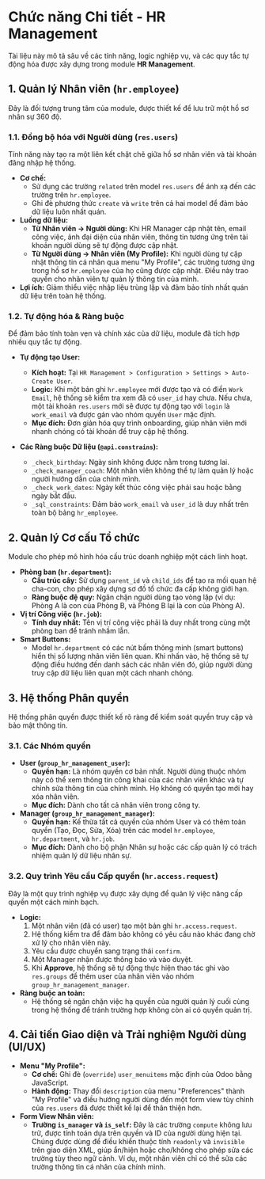 # Chức năng Chi tiết - HR Management

Tài liệu này mô tả sâu về các tính năng, logic nghiệp vụ, và các quy tắc tự động hóa được xây dựng trong module **HR Management**.

## 1. Quản lý Nhân viên (`hr.employee`)

Đây là đối tượng trung tâm của module, được thiết kế để lưu trữ một hồ sơ nhân sự 360 độ.

### 1.1. Đồng bộ hóa với Người dùng (`res.users`)

Tính năng này tạo ra một liên kết chặt chẽ giữa hồ sơ nhân viên và tài khoản đăng nhập hệ thống.

- **Cơ chế:**
  - Sử dụng các trường `related` trên model `res.users` để ánh xạ đến các trường trên `hr.employee`.
  - Ghi đè phương thức `create` và `write` trên cả hai model để đảm bảo dữ liệu luôn nhất quán.
- **Luồng dữ liệu:**
  - **Từ Nhân viên -> Người dùng:** Khi HR Manager cập nhật tên, email công việc, ảnh đại diện của nhân viên, thông tin tương ứng trên tài khoản người dùng sẽ tự động được cập nhật.
  - **Từ Người dùng -> Nhân viên (My Profile):** Khi người dùng tự cập nhật thông tin cá nhân qua menu "My Profile", các trường tương ứng trong hồ sơ `hr.employee` của họ cũng được cập nhật. Điều này trao quyền cho nhân viên tự quản lý thông tin của mình.
- **Lợi ích:** Giảm thiểu việc nhập liệu trùng lặp và đảm bảo tính nhất quán dữ liệu trên toàn hệ thống.

### 1.2. Tự động hóa & Ràng buộc

Để đảm bảo tính toàn vẹn và chính xác của dữ liệu, module đã tích hợp nhiều quy tắc tự động.

- **Tự động tạo User:**
  - **Kích hoạt:** Tại `HR Management > Configuration > Settings > Auto-Create User`.
  - **Logic:** Khi một bản ghi `hr.employee` mới được tạo và có điền `Work Email`, hệ thống sẽ kiểm tra xem đã có `user_id` hay chưa. Nếu chưa, một tài khoản `res.users` mới sẽ được tự động tạo với `login` là `work_email` và được gán vào nhóm quyền `User` mặc định.
  - **Mục đích:** Đơn giản hóa quy trình onboarding, giúp nhân viên mới nhanh chóng có tài khoản để truy cập hệ thống.

- **Các Ràng buộc Dữ liệu (`@api.constrains`):**
  - `_check_birthday`: Ngày sinh không được nằm trong tương lai.
  - `_check_manager_coach`: Một nhân viên không thể tự làm quản lý hoặc người hướng dẫn của chính mình.
  - `_check_work_dates`: Ngày kết thúc công việc phải sau hoặc bằng ngày bắt đầu.
  - `_sql_constraints`: Đảm bảo `work_email` và `user_id` là duy nhất trên toàn bộ bảng `hr_employee`.

## 2. Quản lý Cơ cấu Tổ chức

Module cho phép mô hình hóa cấu trúc doanh nghiệp một cách linh hoạt.

- **Phòng ban (`hr.department`):**
  - **Cấu trúc cây:** Sử dụng `parent_id` và `child_ids` để tạo ra mối quan hệ cha-con, cho phép xây dựng sơ đồ tổ chức đa cấp không giới hạn.
  - **Ràng buộc đệ quy:** Ngăn chặn người dùng tạo vòng lặp (ví dụ: Phòng A là con của Phòng B, và Phòng B lại là con của Phòng A).
- **Vị trí Công việc (`hr.job`):**
  - **Tính duy nhất:** Tên vị trí công việc phải là duy nhất trong cùng một phòng ban để tránh nhầm lẫn.
- **Smart Buttons:**
  - Model `hr.department` có các nút bấm thông minh (smart buttons) hiển thị số lượng nhân viên liên quan. Khi nhấn vào, hệ thống sẽ tự động điều hướng đến danh sách các nhân viên đó, giúp người dùng truy cập dữ liệu liên quan một cách nhanh chóng.

## 3. Hệ thống Phân quyền

Hệ thống phân quyền được thiết kế rõ ràng để kiểm soát quyền truy cập và bảo mật thông tin.

### 3.1. Các Nhóm quyền

- **User (`group_hr_management_user`):**
  - **Quyền hạn:** Là nhóm quyền cơ bản nhất. Người dùng thuộc nhóm này có thể xem thông tin công khai của các nhân viên khác và tự chỉnh sửa thông tin của chính mình. Họ không có quyền tạo mới hay xóa nhân viên.
  - **Mục đích:** Dành cho tất cả nhân viên trong công ty.
- **Manager (`group_hr_management_manager`):**
  - **Quyền hạn:** Kế thừa tất cả quyền của nhóm User và có thêm toàn quyền (Tạo, Đọc, Sửa, Xóa) trên các model `hr.employee`, `hr.department`, và `hr.job`.
  - **Mục đích:** Dành cho bộ phận Nhân sự hoặc các cấp quản lý có trách nhiệm quản lý dữ liệu nhân sự.

### 3.2. Quy trình Yêu cầu Cấp quyền (`hr.access.request`)

Đây là một quy trình nghiệp vụ được xây dựng để quản lý việc nâng cấp quyền một cách minh bạch.

- **Logic:**
  1.  Một nhân viên (đã có user) tạo một bản ghi `hr.access.request`.
  2.  Hệ thống kiểm tra để đảm bảo không có yêu cầu nào khác đang chờ xử lý cho nhân viên này.
  3.  Yêu cầu được chuyển sang trạng thái `confirm`.
  4.  Một Manager nhận được thông báo và vào duyệt.
  5.  Khi **Approve**, hệ thống sẽ tự động thực hiện thao tác ghi vào `res.groups` để thêm user của nhân viên vào nhóm `group_hr_management_manager`.
- **Ràng buộc an toàn:**
  - Hệ thống sẽ ngăn chặn việc hạ quyền của người quản lý cuối cùng trong hệ thống để tránh trường hợp không còn ai có quyền quản trị.

## 4. Cải tiến Giao diện và Trải nghiệm Người dùng (UI/UX)

- **Menu "My Profile":**
  - **Cơ chế:** Ghi đè (`override`) `user_menuitems` mặc định của Odoo bằng JavaScript.
  - **Hành động:** Thay đổi `description` của menu "Preferences" thành "My Profile" và điều hướng người dùng đến một form view tùy chỉnh của `res.users` đã được thiết kế lại để thân thiện hơn.
- **Form View Nhân viên:**
  - **Trường `is_manager` và `is_self`:** Đây là các trường `compute` không lưu trữ, được tính toán dựa trên quyền và ID của người dùng hiện tại. Chúng được dùng để điều khiển thuộc tính `readonly` và `invisible` trên giao diện XML, giúp ẩn/hiện hoặc cho/không cho phép sửa các trường tùy theo ngữ cảnh. Ví dụ, một nhân viên chỉ có thể sửa các trường thông tin cá nhân của chính mình.